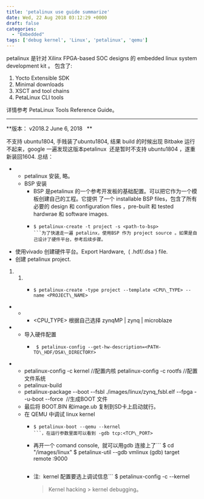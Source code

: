 ```yaml
---
title: 'petalinux use guide summarize'
date: Wed, 22 Aug 2018 03:12:29 +0000
draft: false
categories:
  - "Embedded"
tags: ['debug kernel', 'Linux', 'petalinux', 'qemu']
---
```


petalinux 是针对 Xilinx FPGA-based SOC designs 的 embedded linux system development kit 。 包含了:

1.  Yocto Extensible SDK
2.  Minimal downloads
3.  XSCT and tool chains
4.  PetaLinux CLI tools

详情参考 PetaLinux Tools Reference Guide。

* * *

**版本： v2018.2 June 6, 2018   **

不支持 ubuntu1804, 手贱装了ubuntu1804, 结果 build 的时候出现 Bitbake 运行不起来，google 一遍发现这版本petalinux  还是暂时不支持 ubuntu1804 ，遂重新装回1604. 总结：

*   *   petalinux 安装, 略。
    *   BSP 安装
        *   BSP 是petalinux 的一个参考开发板的基础配置。可以把它作为一个模板创建自己的工程。它提供 了一个 installable BSP files，包含了所有必要的 design 和 configuration files ，pre-built 和 tested hardwrae 和 software images.
        *   ```
            $ petalinux-create -t project -s <path-to-bsp>
            ```为了快速走一遍 petalinx，使用BSP 作为 project source 。如果是自己设计了硬件平台，参考后续步骤。

*   使用vivado 创建硬件平台。Export Hardware,  ( .hdf/.dsa ) file.
*   创建 petalinux project.

1.  1.  *   ```
            $ petalinux-create -type project --template <CPU\_TYPE> --name <PROJECT\_NAME>
            ```

*   *   *   <CPU\_TYPE> 根据自己选择 zynqMP | zynq | microblaze

*   *   导入硬件配置
        *   ```
             $ petalinux-config --get-hw-description=<PATH-TO\_HDF/DSA\_DIRECTORY>
            ```

*   *   petalinux-config -c kernel //配置内核 petalinux-config -c rootfs //配置文件系统
    *   petalinux-build
    *   petalinux-package --boot --fsbl ./images/linux/zynq\_fsbl.elf --fpga --u-boot --force  //生成BOOT 文件
    *   最后将 BOOT.BIN 和image.ub 复制到SD卡上启动就行。
    *   在 QEMU 中调试 linux kernel
        *   ```
            $ petalinux-boot --qemu --kernel
            ```，在运行参数里面可以看到 -gdb tcp:<TCP\_PORT>
        *   再开一个 comand console,  就可以用gdb 连接上了```
            $ cd "<plnx-proj-root>/images/linux"
            $ petalinux-util --gdb vmlinux
             (gdb) target remote :9000
            ```
        *   注:  kernel 配置要选上调试信息```
            $ petalinux-config -c --kernel 
            > Kernel hacking > kernel debugging。
            ```